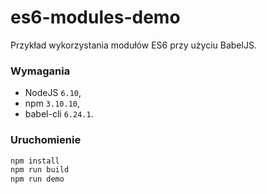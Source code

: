 # es6-modules-demo

Przykład wykorzystania modułów ES6 przy użyciu BabelJS.

### Wymagania

* NodeJS `6.10`,
* npm `3.10.10`,
* babel-cli `6.24.1`.

### Uruchomienie

```sh
npm install
npm run build
npm run demo
```
